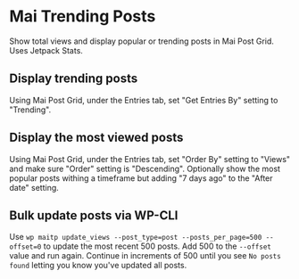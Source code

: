 # Mai Trending Posts
Show total views and display popular or trending posts in Mai Post Grid. Uses Jetpack Stats.

## Display trending posts
Using Mai Post Grid, under the Entries tab, set "Get Entries By" setting to "Trending".

## Display the most viewed posts
Using Mai Post Grid, under the Entries tab, set "Order By" setting to "Views" and make sure "Order" setting is "Descending". Optionally show the most popular posts withing a timeframe but adding "7 days ago" to the "After date" setting.

## Bulk update posts via WP-CLI
Use `wp maitp update_views --post_type=post --posts_per_page=500 --offset=0` to update the most recent 500 posts. Add 500 to the `--offset` value and run again. Continue in increments of 500 until you see `No posts found` letting you know you've updated all posts.

